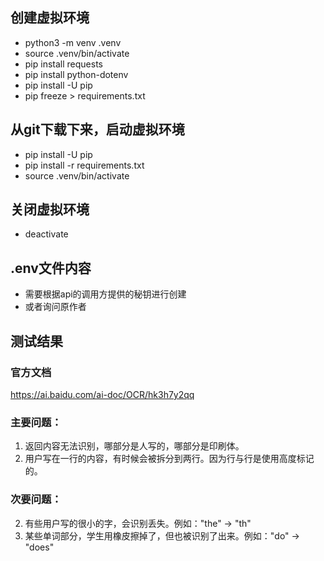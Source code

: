 ## 创建虚拟环境
- python3 -m venv .venv
- source .venv/bin/activate 
- pip install requests
- pip install python-dotenv
- pip install -U pip
- pip freeze > requirements.txt

## 从git下载下来，启动虚拟环境
- pip install -U pip
- pip install -r requirements.txt
- source .venv/bin/activate

## 关闭虚拟环境
- deactivate

## .env文件内容
- 需要根据api的调用方提供的秘钥进行创建
- 或者询问原作者

## 测试结果
### 官方文档
https://ai.baidu.com/ai-doc/OCR/hk3h7y2qq

### 主要问题：
1. 返回内容无法识别，哪部分是人写的，哪部分是印刷体。
2. 用户写在一行的内容，有时候会被拆分到两行。因为行与行是使用高度标记的。

### 次要问题：
2. 有些用户写的很小的字，会识别丢失。例如："the" -> "th"
3. 某些单词部分，学生用橡皮擦掉了，但也被识别了出来。例如："do" -> "does"